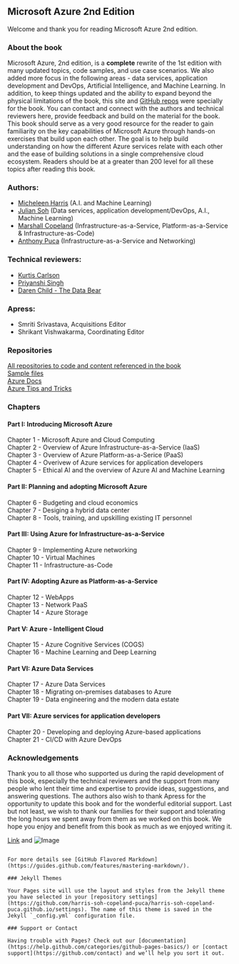 ## Microsoft Azure 2nd Edition

Welcome and thank you for reading Microsoft Azure 2nd edition.  

### About the book
Microsoft Azure, 2nd edition, is a **complete** rewrite of the 1st edition with many updated topics, code samples, and use case scenarios. We also added more focus in the following areas - data services, application development and DevOps, Artificial Intelligence, and Machine Learning. In addition, to keep things updated and the ability to expand beyond the physical limitations of the book, this site and [GitHub repos](https://github.com/harris-soh-copeland-puca?tab=repositories) were specially for the book. You can contact and connect with the authors and technical reviewers here, provide feedback and build on the material for the book. This book should serve as a very good resource for the reader to gain familiarity on the key capabilities of Microsoft Azure through hands-on exercises that build upon each other. The goal is to help build understanding on how the different Azure services relate with each other and the ease of building solutions in a single comprehensive cloud ecosystem. Readers should be at a greater than 200 level for all these topics after reading this book.
### Authors:
* [Micheleen Harris](https://www.linkedin.com/in/micheleenharris/) (A.I. and Machine Learning)
* [Julian Soh](https://www.linkedin.com/in/juliansoh/) (Data services, application development/DevOps, A.I., Machine Learning)
* [Marshall Copeland](https://www.linkedin.com/in/marshallcopeland/) (Infrastructure-as-a-Service, Platform-as-a-Service & Infrastructure-as-Code)
* [Anthony Puca](https://www.linkedin.com/in/anthonypuca/) (Infrastructure-as-a-Service and Networking)

### Technical reviewers:
* [Kurtis Carlson](https://www.linkedin.com/in/kurtis-carlson/)
* [Priyanshi Singh](https://www.linkedin.com/in/priyanshi-singh-002007133/)
* [Daren Child - The Data Bear](https://www.linkedin.com/in/daren-child-028a401/)

### Apress:  
* Smriti Srivastava, Acquisitions Editor  
* Shrikant Vishwakarma, Coordinating Editor

### Repositories
[All repositories to code and content referenced in the book](https://github.com/harris-soh-copeland-puca?tab=repositories)  
[Sample files](https://github.com/harris-soh-copeland-puca/SampleFiles)  
[Azure Docs](https://github.com/harris-soh-copeland-puca/azure-docs)  
[Azure Tips and Tricks](https://github.com/harris-soh-copeland-puca/AzureTipsAndTricks)  

### Chapters
#### Part I: Introducing Microsoft Azure  
Chapter 1  - Microsoft Azure and Cloud Computing  
Chapter 2  - Overview of Azure Infrastructure-as-a-Service (IaaS)  
Chapter 3  - Overview of Azure Platform-as-a-Serice (PaaS)  
Chapter 4  - Overivew of Azure services for application developers  
Chapter 5  - Ethical AI and the overview of Azure AI and Machine Learning  

#### Part II: Planning and adopting Microsoft Azure
Chapter 6  - Budgeting and cloud economics  
Chapter 7  - Desiging a hybrid data center  
Chapter 8  - Tools, training, and upskilling existing IT personnel  

#### Part III: Using Azure for Infrastructure-as-a-Service
Chapter 9  - Implementing Azure networking  
Chapter 10 - Virtual Machines  
Chapter 11 - Infrastructure-as-Code  

#### Part IV: Adopting Azure as Platform-as-a-Service
Chapter 12 - WebApps  
Chapter 13 - Network PaaS  
Chapter 14 - Azure Storage  

#### Part V: Azure - Intelligent Cloud
Chapter 15 - Azure Cognitive Services (COGS)  
Chapter 16 - Machine Learning and Deep Learning  

#### Part VI: Azure Data Services
Chapter 17 - Azure Data Services  
Chapter 18 - Migrating on-premises databases to Azure  
Chapter 19 - Data engineering and the modern data estate  

#### Part VII: Azure services for application developers
Chapter 20 - Developing and deploying Azure-based applications  
Chapter 21 - CI/CD with Azure DevOps  

### Acknowledgements
Thank you to all those who supported us during the rapid development of this book, especially the technical reviewers and the support from many people who lent their time and expertise to provide ideas, suggestions, and answering questions. The authors also wish to thank Apress for the opportunity to update this book and for the wonderful editorial support. Last but not least, we wish to thank our families for their support and tolerating the long hours we spent away from them as we worked on this book. We hope you enjoy and benefit from this book as much as we enjoyed writing it.


[Link](url) and ![Image](src)
```

For more details see [GitHub Flavored Markdown](https://guides.github.com/features/mastering-markdown/).

### Jekyll Themes

Your Pages site will use the layout and styles from the Jekyll theme you have selected in your [repository settings](https://github.com/harris-soh-copeland-puca/harris-soh-copeland-puca.github.io/settings). The name of this theme is saved in the Jekyll `_config.yml` configuration file.

### Support or Contact

Having trouble with Pages? Check out our [documentation](https://help.github.com/categories/github-pages-basics/) or [contact support](https://github.com/contact) and we’ll help you sort it out.
